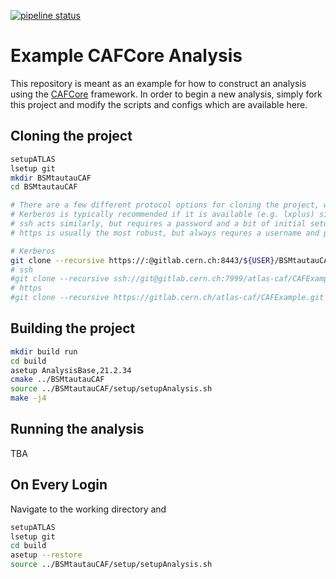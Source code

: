 [![pipeline status](https://gitlab.cern.ch/atlas-caf/CAFExample/badges/master/pipeline.svg)](https://gitlab.cern.ch/atlas-caf/CAFExample/commits/master)

Example CAFCore Analysis
=========================

This repository is meant as an example for how to construct an analysis using the [CAFCore](https://gitlab.cern.ch/atlas-caf/CAFCore) framework. In order to begin a new analysis, simply fork this project and modify the scripts and configs which are available here.

Cloning the project
--------------------

```bash
setupATLAS
lsetup git
mkdir BSMtautauCAF
cd BSMtautauCAF

# There are a few different protocol options for cloning the project, which are all provided at the top of the main page of the repository.
# Kerberos is typically recommended if it is available (e.g. lxplus) since it does not require a username or password when interacting with remote repositories.
# ssh acts similarly, but requires a password and a bit of initial setup
# https is usually the most robust, but always requres a username and password

# Kerberos
git clone --recursive https://:@gitlab.cern.ch:8443/${USER}/BSMtautauCAF.git
# ssh
#git clone --recursive ssh://git@gitlab.cern.ch:7999/atlas-caf/CAFExample.git
# https
#git clone --recursive https://gitlab.cern.ch/atlas-caf/CAFExample.git
```

Building the project
---------------------

```bash
mkdir build run
cd build
asetup AnalysisBase,21.2.34
cmake ../BSMtautauCAF
source ../BSMtautauCAF/setup/setupAnalysis.sh
make -j4
```

Running the analysis
--------------------

TBA


On Every Login
--------------

Navigate to the working directory and

```bash
setupATLAS
lsetup git
cd build
asetup --restore
source ../BSMtautauCAF/setup/setupAnalysis.sh
```
